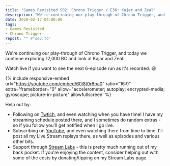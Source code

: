 ```yaml
---
title: "Games Revisited S02: Chrono Trigger / E36: Kajar and Zeal"
description: "We're continuing our play-through of Chrono Trigger, and today we continue exploring 12,000 BC and look at Kajar and Zeal."
date: 2020-02-17 04:00:00
tags:
- Games Revisited
- Chrono Trigger
repost: "" #"dev.to"
---
```


We're continuing our play-through of Chrono Trigger, and today we continue exploring 12,000 BC and look at Kajar and Zeal.

Watch live if you want to see the next 6-episode run as it's recorded. :smiley:
<!--more-->

{% include responsive-embed url="https://youtube.com/embed/60i8t0r6pa0" ratio="16:9" extra='frameborder="0" allow="accelerometer; autoplay; encrypted-media; gyroscope; picture-in-picture" allowfullscreen' %}

Help out by:
 * Following on [Twtich](https://twitch.tv/AnonJr_Live), and even watching when you have time! I have my streaming schedule posted there, and I sometimes do random extras - so if you follow you'll get notified when I go live.
 * Subscribing on [YouTube](http://www.youtube.com/channel/UCXafqhKHbkSUIrq0LAuu0tw), and even watching there from time to time. I'll post all my Live Stream replays there, as well as episodes and various other bits.
 * Support through [Stream Labs](https://streamlabs.com/anonjr_live) - this is pretty much running out of my back pocket. If you're enjoying the content, consider helping out with some of the costs by donating/tipping on my Stream Labs page.